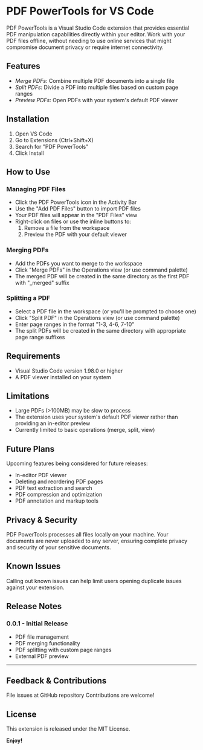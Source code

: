 # PDF PowerTools for VS Code

PDF PowerTools is a Visual Studio Code extension that provides essential PDF manipulation capabilities directly within your editor. Work with your PDF files offline, without needing to use online services that might compromise document privacy or require internet connectivity.

## Features

- _Merge PDFs_: Combine multiple PDF documents into a single file
- _Split PDFs_: Divide a PDF into multiple files based on custom page ranges
- _Preview PDFs_: Open PDFs with your system's default PDF viewer

## Installation

1. Open VS Code
2. Go to Extensions (Ctrl+Shift+X)
3. Search for "PDF PowerTools"
4. Click Install

## How to Use

### Managing PDF Files

- Click the PDF PowerTools icon in the Activity Bar
- Use the "Add PDF Files" button to import PDF files
- Your PDF files will appear in the "PDF Files" view
- Right-click on files or use the inline buttons to:
  1. Remove a file from the workspace
  2. Preview the PDF with your default viewer

### Merging PDFs

- Add the PDFs you want to merge to the workspace
- Click "Merge PDFs" in the Operations view (or use command palette)
- The merged PDF will be created in the same directory as the first PDF with "\_merged" suffix

### Splitting a PDF

- Select a PDF file in the workspace (or you'll be prompted to choose one)
- Click "Split PDF" in the Operations view (or use command palette)
- Enter page ranges in the format "1-3, 4-6, 7-10"
- The split PDFs will be created in the same directory with appropriate page range suffixes

## Requirements

- Visual Studio Code version 1.98.0 or higher
- A PDF viewer installed on your system

## Limitations

- Large PDFs (>100MB) may be slow to process
- The extension uses your system's default PDF viewer rather than providing an in-editor preview
- Currently limited to basic operations (merge, split, view)

## Future Plans

Upcoming features being considered for future releases:

- In-editor PDF viewer
- Deleting and reordering PDF pages
- PDF text extraction and search
- PDF compression and optimization
- PDF annotation and markup tools

## Privacy & Security

PDF PowerTools processes all files locally on your machine. Your documents are never uploaded to any server, ensuring complete privacy and security of your sensitive documents.

## Known Issues

Calling out known issues can help limit users opening duplicate issues against your extension.

## Release Notes

### 0.0.1 - Initial Release

- PDF file management
- PDF merging functionality
- PDF splitting with custom page ranges
- External PDF preview

---

## Feedback & Contributions

File issues at GitHub repository
Contributions are welcome!

## License

This extension is released under the MIT License.

**Enjoy!**
